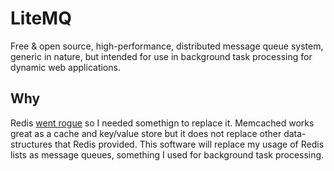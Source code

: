 # LiteMQ
Free & open source, high-performance, distributed message queue system, generic in nature, but intended for use in
background task processing for dynamic web applications.


## Why
Redis [went rogue](https://www.reddit.com/r/redis/comments/1bjs7bo/redis_is_switching_away_from_opensource_licensing/)
so I needed somethign to replace it. Memcached works great as a cache and key/value store but it does not replace other
data-structures that Redis provided. This software will replace my usage of Redis lists as message queues, something I
used for background task processing.
